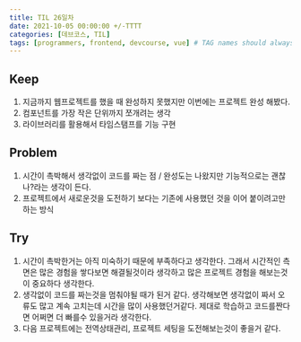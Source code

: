 ```yaml
---
title: TIL 26일차
date: 2021-10-05 00:00:00 +/-TTTT
categories: [데브코스, TIL]
tags: [programmers, frontend, devcourse, vue] # TAG names should always be lowercase
---
```


## Keep

1. 지금까지 웹프로젝트를 했을 때 완성하지 못했지만 이번에는 프로젝트 완성 해봤다.
2. 컴포넌트를 가장 작은 단위까지 쪼개려는 생각
3. 라이브러리를 활용해서 타임스탬프를 기능 구현

## Problem

1. 시간이 촉박해서 생각없이 코드를 짜는 점 / 완성도는 나왔지만 기능적으로는 괜찮나?라는 생각이 든다.
2. 프로젝트에서 새로운것을 도전하기 보다는 기존에 사용했던 것을 이어 붙이려고만 하는 방식

## Try

1. 시간이 촉박한거는 아직 미숙하기 때문에 부족하다고 생각한다. 그래서 시간적인 측면은 많은 경험을 쌓다보면 해결될것이라 생각하고 많은 프로젝트 경험을 해보는것이 중요하다 생각한다.
2. 생각없이 코드를 짜는것을 멈춰야될 때가 된거 같다. 생각해보면 생각없이 짜서 오류도 많고 계속 고치는데 시간을 많이 사용했던거같다. 제대로 학습하고 코드를짠다면 어쩌면 더 빠를수 있을거라 생각한다.
3. 다음 프로젝트에는 전역상태관리, 프로젝트 세팅을 도전해보는것이 좋을거 같다.
